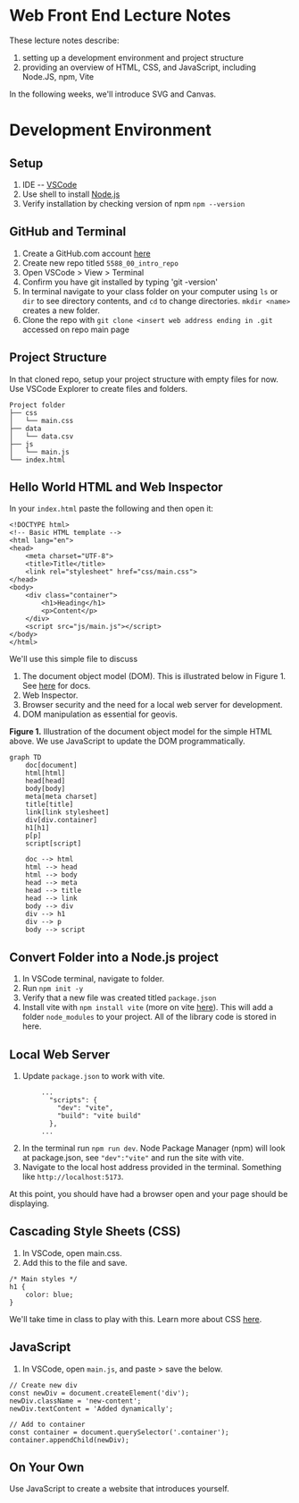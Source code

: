 # Web Front End Lecture Notes
These lecture notes describe:
1. setting up a development environment and project structure
2. providing an overview of HTML, CSS, and JavaScript, including Node.JS, npm, Vite

In the following weeks, we'll introduce SVG and Canvas.


# Development Environment
## Setup
1. IDE -- [VSCode](https://code.visualstudio.com/download)
2. Use shell to install [Node.js](https://nodejs.org/en/download)
3. Verify installation by checking version of npm `npm --version`

## GitHub and Terminal
1. Create a GitHub.com account [here](https://github.com/)
2. Create new repo titled `5588_00_intro_repo`
3. Open VSCode > View > Terminal
4. Confirm you have git installed by typing 'git -version'
5. In terminal navigate to your class folder on your computer using `ls` or `dir` to see directory contents, and `cd` to change directories. `mkdir <name>` creates a new folder.
6. Clone the repo with `git clone <insert web address ending in .git` accessed on repo main page

## Project Structure
In that cloned repo, setup your project structure with empty files for now. Use VSCode Explorer to create files and folders.
```
Project folder
├── css
│   └── main.css 
├── data
│   └── data.csv
├── js
│   └── main.js
└── index.html
```

## Hello World HTML and Web Inspector

In your `index.html` paste the following and then open it:
```
<!DOCTYPE html>
<!-- Basic HTML template -->
<html lang="en">
<head>
    <meta charset="UTF-8">
    <title>Title</title>
    <link rel="stylesheet" href="css/main.css">
</head>
<body>
    <div class="container">
        <h1>Heading</h1>
        <p>Content</p>
    </div>
    <script src="js/main.js"></script>
</body>
</html>
```

We'll use this simple file to discuss
1. The document object model (DOM). This is illustrated below in Figure 1. See [here](https://developer.mozilla.org/en-US/docs/Web/API/Document_Object_Model) for docs.
2. Web Inspector.
3. Browser security and the need for a local web server for development.
4. DOM manipulation as essential for geovis.

**Figure 1.** Illustration of the document object model for the simple HTML above. We use JavaScript to update the DOM programmatically.
```mermaid
graph TD
    doc[document]
    html[html]
    head[head]
    body[body]
    meta[meta charset]
    title[title]
    link[link stylesheet]
    div[div.container]
    h1[h1]
    p[p]
    script[script]

    doc --> html
    html --> head
    html --> body
    head --> meta
    head --> title
    head --> link
    body --> div
    div --> h1
    div --> p
    body --> script
```
## Convert Folder into a Node.js project

1. In VSCode terminal, navigate to folder.
2. Run `npm init -y`
3. Verify that a new file was created titled `package.json`
4. Install vite with `npm install vite` (more on vite [here](https://www.npmjs.com/package/vite)). This will add a folder `node_modules` to your project. All of the library code is stored in here.


## Local Web Server

1. Update `package.json` to work with vite.
```
        ...
          "scripts": {
            "dev": "vite",
            "build": "vite build"
          },
        ...
```
2. In the terminal run `npm run dev`. Node Package Manager (npm) will look at package.json, see `"dev":"vite"` and run the site with vite.
3. Navigate to the local host address provided in the terminal. Something like `http://localhost:5173`.

At this point, you should have had a browser open and your page should be displaying.

## Cascading Style Sheets (CSS)

1. In VSCode, open main.css.
2. Add this to the file and save.
```
/* Main styles */
h1 {
    color: blue;
}
```

We'll take time in class to play with this. Learn more about CSS [here](https://developer.mozilla.org/en-US/docs/Web/CSS).

## JavaScript
1. In VSCode, open `main.js`, and paste > save the below. 

```
// Create new div
const newDiv = document.createElement('div');
newDiv.className = 'new-content';
newDiv.textContent = 'Added dynamically';

// Add to container
const container = document.querySelector('.container');
container.appendChild(newDiv);
```


## On Your Own
Use JavaScript to create a website that introduces yourself.
